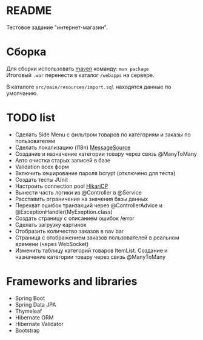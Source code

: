 # README

Тестовое задание "интернет-магазин".

# Сборка

Для сборки использовать [maven](https://maven.apache.org/) команду: ```mvn package```  
Итоговый ```.war``` перенести в каталог ```/webapps``` на сервере.

В каталоге ```src/main/resources/import.sql``` находятся данные по умолчанию.

# TODO list

* Сделать Side Menu с фильтром товаров по категориям и заказы по пользователям
* Сделать локализацию (l18n) [MessageSource](http://docs.spring.io/spring/docs/current/javadoc-api/org/springframework/context/MessageSource.html)
* Создание и назначение категории товару через связь @ManyToMany
* Авто очистка старых записей в базе
* Validation всех форм
* Включить хеширование пароля bcrypt (отключено для теста)
* Создать тесты JUnit
* Настроить connection pool [HikariCP](https://brettwooldridge.github.io/HikariCP/)
* Вынести часть логики из @Controller в @Service
* Расставить ограничения на значения базы данных
* Перехват ошибок транзакций через @ControllerAdvice и @ExceptionHandler(MyExeption.class)
* Создать страницу с описанием ошибок /error
* Сделать загрузку картинок
* Отобразить количество заказов в nav bar
* Страница с отображением заказов пользователей в реальном времени (через WebSocket)
* Изменить таблицу категорий товаров ItemList. Создание и назначение категории товару через связь @ManyToMany

# Frameworks and libraries

* Spring Boot
* Spring Data JPA
* Thymeleaf
* Hibernate ORM
* Hibernate Validator
* Bootstrap